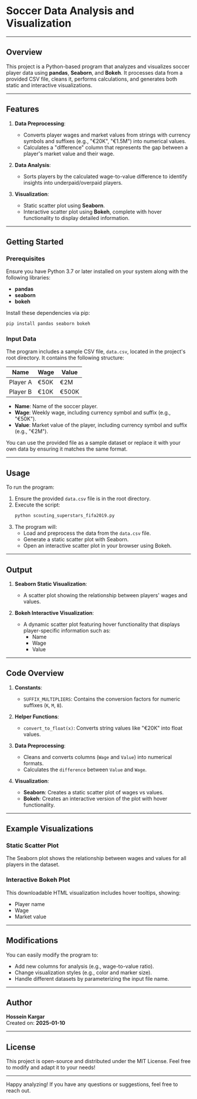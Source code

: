 # Soccer Data Analysis and Visualization

---

## Overview

This project is a Python-based program that analyzes and visualizes soccer player data using **pandas**, **Seaborn**,
and **Bokeh**.
It processes data from a provided CSV file, cleans it, performs calculations, and generates both static and interactive
visualizations.

---

## Features

1. **Data Preprocessing**:
    - Converts player wages and market values from strings with currency symbols and suffixes (e.g., "€20K", "€1.5M")
      into numerical values.
    - Calculates a "difference" column that represents the gap between a player's market value and their wage.

2. **Data Analysis**:
    - Sorts players by the calculated wage-to-value difference to identify insights into underpaid/overpaid players.

3. **Visualization**:
    - Static scatter plot using **Seaborn**.
    - Interactive scatter plot using **Bokeh**, complete with hover functionality to display detailed information.

---

## Getting Started

### Prerequisites

Ensure you have Python 3.7 or later installed on your system along with the following libraries:

- **pandas**
- **seaborn**
- **bokeh**

Install these dependencies via pip:

```bash
pip install pandas seaborn bokeh
```

### Input Data

The program includes a sample CSV file, `data.csv`, located in the project's root directory. It contains the following
structure:

| Name     | Wage | Value |
|----------|------|-------|
| Player A | €50K | €2M   |
| Player B | €10K | €500K |

- **Name**: Name of the soccer player.
- **Wage**: Weekly wage, including currency symbol and suffix (e.g., "€50K").
- **Value**: Market value of the player, including currency symbol and suffix (e.g., "€2M").

You can use the provided file as a sample dataset or replace it with your own data by ensuring it matches the same
format.

---

## Usage

To run the program:

1. Ensure the provided `data.csv` file is in the root directory.
2. Execute the script:
   ```bash
   python scouting_superstars_fifa2019.py
   ```
3. The program will:
    - Load and preprocess the data from the `data.csv` file.
    - Generate a static scatter plot with Seaborn.
    - Open an interactive scatter plot in your browser using Bokeh.

---

## Output

1. **Seaborn Static Visualization**:
    - A scatter plot showing the relationship between players' wages and values.

2. **Bokeh Interactive Visualization**:
    - A dynamic scatter plot featuring hover functionality that displays player-specific information such as:
        - Name
        - Wage
        - Value

---

## Code Overview

1. **Constants**:
    - `SUFFIX_MULTIPLIERS`: Contains the conversion factors for numeric suffixes (`K`, `M`, `B`).

2. **Helper Functions**:
    - `convert_to_float(x)`: Converts string values like "€20K" into float values.

3. **Data Preprocessing**:
    - Cleans and converts columns (`Wage` and `Value`) into numerical formats.
    - Calculates the `difference` between `Value` and `Wage`.

4. **Visualization**:
    - **Seaborn**: Creates a static scatter plot of wages vs values.
    - **Bokeh**: Creates an interactive version of the plot with hover functionality.

---

## Example Visualizations

### Static Scatter Plot

The Seaborn plot shows the relationship between wages and values for all players in the dataset.

### Interactive Bokeh Plot

This downloadable HTML visualization includes hover tooltips, showing:

- Player name
- Wage
- Market value

---

## Modifications

You can easily modify the program to:

- Add new columns for analysis (e.g., wage-to-value ratio).
- Change visualization styles (e.g., color and marker size).
- Handle different datasets by parameterizing the input file name.

---

## Author

**Hossein Kargar**  
Created on: **2025-01-10**

---

## License

This project is open-source and distributed under the MIT License. Feel free to modify and adapt it to your needs!

---

Happy analyzing! If you have any questions or suggestions, feel free to reach out.